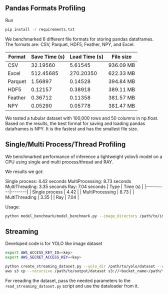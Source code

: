 ## Pandas Formats Profiling


Run
```bash
pip install -r requirements.txt
```

We benchmarked 6 different file formats for storing pandas dataframes. The formats are: CSV, Parquet, HDF5, Feather, NPY, and Excel.


| Format   | Save Time (s) | Load Time (s) | File size |
|----------|---------------|---------------|-----------|
| CSV      | 32.19560      | 5.61545       | 936.09 MB |
| Excel    | 512.45685     | 270.20350     | 622.33 MB |
| Parquet  | 1.56897       | 0.14528       | 394.84 MB |
| HDF5     | 0.12157       | 0.38918       | 389.11 MB |
| Feather  | 0.36712       | 0.11358       | 381.57 MB |
| NPY      | 0.05290       | 0.05778       | 381.47 MB |


We tested a tubular dataset with 100,000 rows and 50 columns in np.float. 
Based on the results, the best format for saving and loading pandas dataframes is NPY. It is the fastest and has the smallest file size.


## Single/Multi Process/Thread Profiling

We benchmarked performance of inference a lightweight yolov5 model on a CPU using single and multi process/thread and RAY.

We results we got:

Single process: 4.42 seconds
MultiProcessing: 8.73 seconds
MultiThreading: 3.35 seconds
Ray: 7.04 seconds
| Type   |  Time (s) |
|----------|--------|
| Single process  | 4.42 |
| MultiProcessing | 8.73 |
| MultiThreading  | 3.35  |
| Ray | 7.04 |


Usage:
```bash
python model_benchmark/model_benchmark.py --image_directory /path/to/images --batch_size <int>
```


## Streaming 
Developed code is for YOLO like image dataset

```bash
export AWS_ACCESS_KEY_ID=<key>
export AWS_SECRET_ACCESS_KEY=<key>

python create_streaming_dataset.py --yolo_dir /path/to/yolo/dataset --output_dir /path/to/output/dataset
aws s3 cp --recursive /path/to/output/dataset s3://<bucket_name>/path/to/output/dataset
```

For reeading the dataset, pass the needed parameters to the `read_streaming_dataset.py` script and use the dataloader from it.